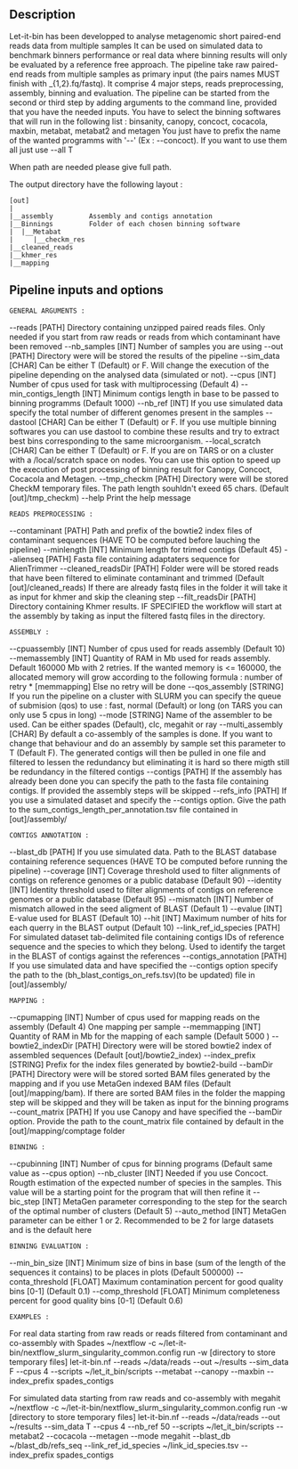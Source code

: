 ## Description

Let-it-bin has been developped to analyse metagenomic short paired-end reads data from multiple samples
It can be used on simulated data to benchmark binners performance or real data where binning results will only be evaluated by a reference free approach.
The pipeline take raw paired-end reads from multiple samples as primary input (the pairs names MUST finish with _{1,2}.fq/fastq). It comprise 4 major steps, reads preprocessing, assembly, binning and evaluation.
The pipeline can be started from the second or third step by adding arguments to the command line, provided that you have the needed inputs.
You have to select the binning softwares that will run in the following list :
  binsanity, canopy, concoct, cocacola, maxbin, metabat, metabat2 and metagen
You just have to prefix the name of the wanted programms with '--' (Ex : --concoct).
If you want to use them all just use --all T

When path are needed please give full path.

The output directory have the following layout :
```
[out]
|
|__assembly         Assembly and contigs annotation
|__Binnings         Folder of each chosen binning software
|  |__Metabat
|     |__checkm_res
|__cleaned_reads
|__khmer_res
|__mapping
```
## Pipeline inputs and options

    GENERAL ARGUMENTS :

  --reads [PATH] Directory containing unzipped paired reads files.
Only needed if you start from raw reads or reads from which contaminant have been removed
  --nb_samples [INT] Number of samples you are using
  --out [PATH] Directory were will be stored the results of the pipeline
  --sim_data [CHAR] Can be either T (Default) or F. Will change the execution of the pipeline depending on the analysed data (simulated or not).
  --cpus [INT] Number of cpus used for task with multiprocessing (Default 4)
  --min_contigs_length [INT] Minimum contigs length in base to be passed to binning programms (Default 1000)
  --nb_ref [INT] If you use simulated data specify the total number of different genomes present in the samples
  --dastool [CHAR] Can be either T (Default) or F. If you use multiple binning softwares you can use dastool to combine these results and try to extract best bins corresponding to the same microorganism.
  --local_scratch [CHAR] Can be either T (Default) or F. If you are on TARS or on a cluster with a /local/scratch space on nodes. You can use this option to speed up the execution of post processing of binning result for Canopy, Concoct, Cocacola and Metagen.
  --tmp_checkm [PATH] Directory were will be stored CheckM temporary files. The path length souhldn't exeed 65 chars. (Default [out]/tmp_checkm)
  --help Print the help message

    READS PREPROCESSING :

  --contaminant [PATH] Path and prefix of the bowtie2 index files of contaminant sequences (HAVE TO be computed before lauching the pipeline)
  --minlength [INT] Minimum length for trimed contigs (Default 45)
  --alienseq [PATH] Fasta file containing adaptaters sequence for AlienTrimmer
  --cleaned_readsDir [PATH] Folder were will be stored reads that have been filtered to eliminate contaminant and trimmed (Default [out]/cleaned_reads)
If there are already fastq files in the folder it will take it as input for khmer and skip the cleaning step
  --filt_readsDir [PATH] Directory containing Khmer results.
IF SPECIFIED the workflow will start at the assembly by taking as input the filtered fastq files in the directory.

    ASSEMBLY :

  --cpuassembly [INT] Number of cpus used for reads assembly (Default 10)
  --memassembly [INT] Quantity of RAM in Mb used for reads assembly. Default 160000 Mb with 2 retries. If the wanted memory is <= 160000, the allocated memory will grow according to the following formula : number of retry * [memmapping]
Else no retry will be done
  --qos_assembly [STRING] If you run the pipeline on a cluster with SLURM you can specify the queue of submision (qos) to use : fast, normal (Default) or long (on TARS you can only use 5 cpus in long)
  --mode [STRING] Name of the assembler to be used. Can be either spades (Default), clc, megahit or ray
  --multi_assembly [CHAR] By default a co-assembly of the samples is done. If you want to change that behaviour and do an assembly by sample set this parameter to T (Default F). The generated contigs will then be pulled in one file and filtered to lessen the redundancy but eliminating it is hard so there migth still be redundancy in the filtered contigs
  --contigs [PATH] If the assembly has already been done you can specify the path to the fasta file containing contigs. If provided the assembly steps will be skipped
  --refs_info [PATH] If you use a simulated dataset and specify the --contigs option. Give the path to the sum_contigs_length_per_annotation.tsv file contained in [out]/assembly/

    CONTIGS ANNOTATION :

  --blast_db [PATH] If you use simulated data. Path to the BLAST database containing reference sequences (HAVE TO be computed before running the pipeline)
  --coverage [INT] Coverage threshold used to filter alignments of contigs on reference genomes or a public database (Default 90)
  --identity [INT] Identity threshold used to filter alignments of contigs on reference genomes or a public database (Default 95)
  --mismatch [INT] Number of mismatch allowed in the seed aligment of BLAST (Default 1)
  --evalue [INT] E-value used for BLAST (Default 10)
  --hit [INT] Maximum number of hits for each querry in the BLAST output (Default 10)
  --link_ref_id_species [PATH] For simulated dataset tab-delimited file containing contigs IDs of reference sequence and the species to which they belong. Used to identify the target in the BLAST of contigs against the references
  --contigs_annotation [PATH] If you use simulated data and have specified the --contigs option specify the path to the (bh_blast_contigs_on_refs.tsv)(to be updated) file in [out]/assembly/

    MAPPING :

  --cpumapping [INT] Number of cpus used for mapping reads on the assembly (Default 4)
  One mapping per sample
  --memmapping [INT] Quantity of RAM in Mb for the mapping of each sample (Default 5000 )
  --bowtie2_indexDir [PATH] Directory were will be stored bowtie2 index of assembled sequences (Default [out]/bowtie2_index)
  --index_prefix [STRING] Prefix for the index files generated by bowtie2-build
  --bamDir [PATH] Directory were will be stored sorted BAM files generated by the mapping and if you use MetaGen indexed BAM files (Default [out]/mapping/bam). If there are sorted BAM files in the folder the mapping step will be skipped and they will be taken as input for the binning programs
  --count_matrix [PATH] If you use Canopy and have specified the --bamDir option. Provide the path to the count_matrix file contained by default in the [out]/mapping/comptage folder

    BINNING :

  --cpubinning [INT] Number of cpus for binning programs (Default same value as --cpus option)
  --nb_cluster [INT] Needed if you use Concoct. Rougth estimation of the expected number of species in the samples. This value will be a starting point for the program that will then refine it
  --bic_step [INT] MetaGen parameter corresponding to the step for the search of the optimal number of clusters (Default 5)
  --auto_method [INT] MetaGen parameter can be either 1 or 2. Recommended to be 2 for large datasets and is the default here

    BINNING EVALUATION :

  --min_bin_size [INT] Minimum size of bins in base (sum of the length of the sequences it contains) to be places in plots (Default 500000)
  --conta_threshold [FLOAT] Maximum contamination percent for good quality bins [0-1] (Default 0.1)
  --comp_threshold [FLOAT] Minimum completeness percent for good quality bins [0-1] (Default 0.6)

    EXAMPLES :

  For real data starting from raw reads or reads filtered from contaminant and co-assembly with Spades
  ~/nextflow -c ~/let-it-bin/nextflow_slurm_singularity_common.config run -w [directory to store temporary files] let-it-bin.nf --reads ~/data/reads --out ~/results --sim_data F --cpus 4
  --scripts ~/let_it_bin/scripts --metabat --canopy --maxbin --index_prefix spades_contigs

  For simulated data starting from raw reads and co-assembly with megahit
  ~/nextflow -c ~/let-it-bin/nextflow_slurm_singularity_common.config run -w [directory to store temporary files] let-it-bin.nf --reads ~/data/reads --out ~/results --sim_data T --cpus 4
  --nb_ref 50 --scripts ~/let_it_bin/scripts --metabat2 --cocacola --metagen --mode megahit
  --blast_db ~/blast_db/refs_seq --link_ref_id_species ~/link_id_species.tsv
  --index_prefix spades_contigs

